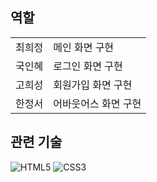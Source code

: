 ## 역할
<table>
  <tr>
    <td>최희정</td>
    <td>메인 화면 구현</td>
  </tr>
  <tr>
    <td>국인혜</td>
    <td>로그인 화면 구현</td>
  </tr>
  <tr>
    <td>고희성</td>
    <td>회원가입 화면 구현</td>
  </tr>
  <tr>
    <td>한정서</td>
    <td>어바웃어스 화면 구현</td>
  </tr>
</table>

## 관련 기술
![HTML5](https://img.shields.io/badge/html5-%23E34F26.svg?style=for-the-badge&logo=html5&logoColor=white)
![CSS3](https://img.shields.io/badge/css3-%231572B6.svg?style=for-the-badge&logo=css3&logoColor=white)
